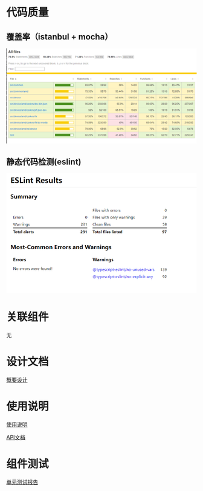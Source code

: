 # 代码质量 #
## 覆盖率（istanbul + mocha） ##

![覆盖率](docs/coverage/coverage.png)

## 静态代码检测(eslint) ##
[![静态代码检测](docs/eslint/eslint.png)](http://betacs.101.com/v0.1/static/preproduction_content_nd_iot_edg/ndiot-device-shadow/docs/eslint/report.html)

# 关联组件 #
无

# 设计文档 #
[概要设计](docs/outline_design.md)

# 使用说明 #
[使用说明](docs/howtouse.md)

[API文档](http://betacs.101.com/v0.1/static/preproduction_content_nd_iot_edg/ndiot-device-shadow/docs/typedoc/index.html)

# 组件测试 #
[单元测试报告](docs/coverage/mocha-coverage.txt)